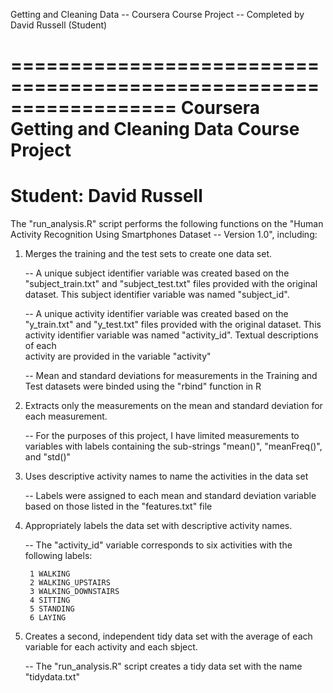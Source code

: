 Getting and Cleaning Data -- Coursera Course Project -- Completed by David Russell (Student)

==================================================================
Coursera Getting and Cleaning Data Course Project
==================================================================
Student: David Russell
==================================================================

The "run_analysis.R" script performs the following functions on the "Human Activity Recognition Using Smartphones Dataset -- Version 1.0", including:

1. Merges the training and the test sets to create one data set.

	-- A unique subject identifier variable was created based on the "subject_train.txt" and "subject_test.txt"  files provided with the original dataset. This subject identifier variable was named "subject_id".

	-- A unique activity identifier variable was created based on the "y_train.txt" and "y_test.txt" files provided with the original dataset. This activity identifier variable was named "activity_id". Textual descriptions of each     
	 activity are provided in the variable "activity"

	-- Mean and standard deviations for measurements in the Training and Test datasets were binded using the "rbind" 	   	   function in R 

2. Extracts only the measurements on the mean and standard deviation for each measurement. 

	-- For the purposes of this project, I have limited measurements to variables with labels containing the sub-strings "mean()", "meanFreq()", and "std()"

3. Uses descriptive activity names to name the activities in the data set

	-- Labels were assigned to each mean and standard deviation variable based on those listed in the "features.txt"         file
4. Appropriately labels the data set with descriptive activity names. 

	-- The "activity_id" variable corresponds to six activities with the following labels:

		1 WALKING
		2 WALKING_UPSTAIRS
		3 WALKING_DOWNSTAIRS
		4 SITTING
		5 STANDING
		6 LAYING

5. Creates a second, independent tidy data set with the average of each variable for each activity and each sbject. 

	-- The "run_analysis.R" script creates a tidy data set with the name "tidydata.txt"
